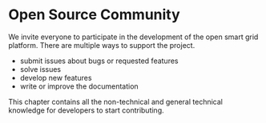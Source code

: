 # Open Source Community

We invite everyone to participate in the development of the open smart grid platform. There are multiple ways to support the project.

* submit issues about bugs or requested features
* solve issues
* develop new features
* write or improve the documentation

This chapter contains all the non-technical and general technical knowledge for developers to start contributing.

